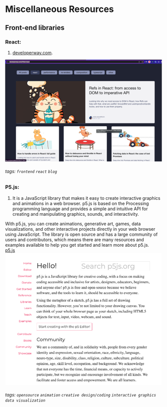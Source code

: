 # Miscellaneous Resources

## Front-end libraries
### React:
1. [developerway.com](https://www.developerway.com/?filter=react).   

![developerway ss](./images/developerway.png)
###### tags: `frontend` `react` `blog` 

### P5.js:
1. It is a JavaScript library that makes it easy to create interactive graphics and animations in a web browser. p5.js is based on the Processing programming language and provides a simple and intuitive API for creating and manipulating graphics, sounds, and interactivity.


With p5.js, you can create animations, generative art, games, data visualizations, and other interactive projects directly in your web browser using JavaScript. The library is open source and has a large community of users and contributors, which means there are many resources and examples available to help you get started and learn more about p5.js.    
[p5.js](https://p5js.org/)   
![p5js](./images/p5js.png)  
###### tags: `opensource` `animation` `creative design/coding` `interactive graphics` `data visualization` 



